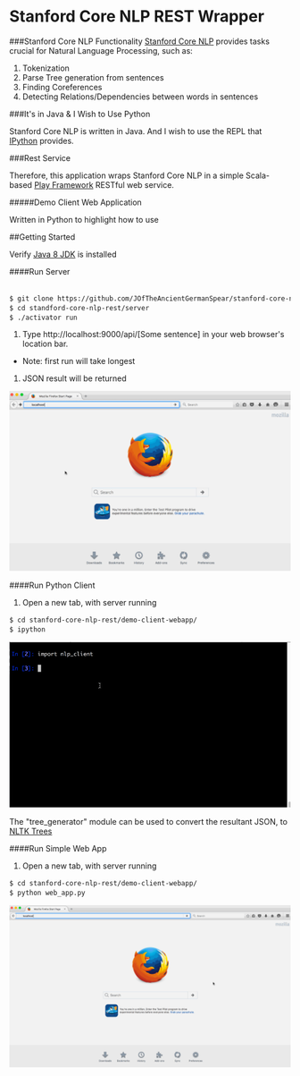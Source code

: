 Stanford Core NLP REST Wrapper
=================================


###Stanford Core NLP Functionality
[Stanford Core NLP][1] provides tasks crucial for Natural Language Processing, such as:

1.  Tokenization
2.  Parse Tree generation from sentences
3.  Finding Coreferences
4.  Detecting Relations/Dependencies between words in sentences

###It's in Java & I Wish to Use Python

Stanford Core NLP is written in Java. And I wish to use the REPL that [IPython][2] provides.

###Rest Service

Therefore, this application wraps Stanford Core NLP in a simple Scala-based [Play Framework][3] RESTful web service.


#####Demo Client Web Application

Written in Python to highlight how to use


##Getting Started

Verify [Java 8 JDK][4] is installed


####Run Server

```bash

$ git clone https://github.com/JOfTheAncientGermanSpear/stanford-core-nlp-rest.git  
$ cd standford-core-nlp-rest/server  
$ ./activator run  

```

1. Type http://localhost:9000/api/[Some sentence] in your web browser's location bar.
  * Note: first run will take longest
1. JSON result will be returned

![](docs/frombrowser.gif)



####Run Python Client
1. Open a new tab, with server running
```bash
$ cd stanford-core-nlp-rest/demo-client-webapp/
$ ipython
```
![](docs/frompython.gif)


The "tree_generator" module can be used to convert the resultant JSON, to [NLTK Trees][5]


####Run Simple Web App
1. Open a new tab, with server running
```bash
$ cd stanford-core-nlp-rest/demo-client-webapp/
$ python web_app.py
```
![](docs/fromwebapp.gif)


[1]: http://nlp.stanford.edu/software/corenlp.shtml
[2]: www.ipython.org
[3]: https://www.playframework.com/
[4]: http://www.oracle.com/technetwork/java/javase/downloads/jdk8-downloads-2133151.html
[5]: http://www.nltk.org/book/ch07.html#trees
